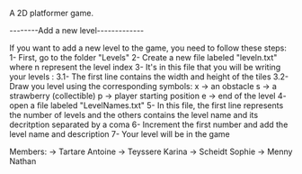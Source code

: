 A 2D platformer game.


--------Add a new level-------------

If you want to add a new level to the game, you need to follow these steps:
    1- First, go to the folder "Levels"
    2- Create a new file labeled "leveln.txt" where n represent the level index
    3- It's in this file that you will be writing your levels : 
        3.1- The first line contains the width and height of the tiles
        3.2- Draw you level using the corresponding symbols:
            x -> an obstacle
            s -> a strawberry (collectible)
            p -> player starting position
            e -> end of the level
    4- open a file labeled "LevelNames.txt"
    5- In this file, the first line represents the number of levels and the others contains the level name and its decritption separated by a coma
    6- Increment the first number and add the level name and description
    7- Your level will be in the game
    

Members:
-> Tartare Antoine
-> Teyssere Karina
-> Scheidt Sophie
-> Menny Nathan